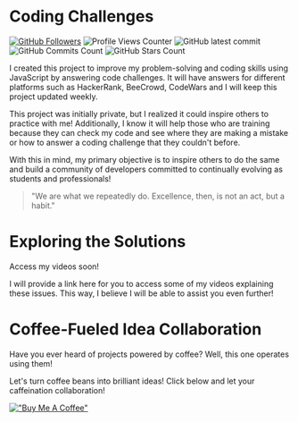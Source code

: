 # Coding Challenges

[![GitHub Followers](https://img.shields.io/github/followers/sebastiaogaleno.svg?style=social&label=Follow&maxAge=2592000)](https://github.com/sebastiaogaleno?tab=followers)
![Profile Views Counter](https://komarev.com/ghpvc/?username=sebastiaogaleno)
![GitHub latest commit](https://badgen.net/github/last-commit/sebastiaogaleno/coding-challenges/?icon=github&color=red)
![GitHub Commits Count](https://badgen.net/github/commits/sebastiaogaleno/coding-challenges/?icon=github&color=green)
![GitHub Stars Count](https://badgen.net/github/stars/sebastiaogaleno/coding-challenges/?icon=github&color=yellow)

I created this project to improve my problem-solving and coding skills using JavaScript by answering code challenges. It will have answers for different platforms such as HackerRank, BeeCrowd, CodeWars and I will keep this project updated weekly.

This project was initially private, but I realized it could inspire others to practice with me! Additionally, I know it will help those who are training because they can check my code and see where they are making a mistake or how to answer a coding challenge that they couldn't before.

With this in mind, my primary objective is to inspire others to do the same and build a community of developers committed to continually evolving as students and professionals!

> "We are what we repeatedly do. Excellence, then, is not an act, but a habit."

# Exploring the Solutions

Access my videos soon!

I will provide a link here for you to access some of my videos explaining these issues. This way, I believe I will be able to assist you even further!

# Coffee-Fueled Idea Collaboration

Have you ever heard of projects powered by coffee? Well, this one operates using them!

Let's turn coffee beans into brilliant ideas! Click below and let your caffeination collaboration!

[!["Buy Me A Coffee"](https://www.buymeacoffee.com/assets/img/custom_images/orange_img.png)](https://mpago.la/2DBLGQA)
